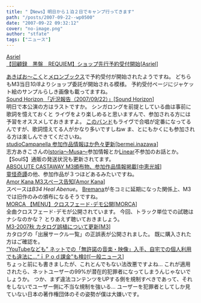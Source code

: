 ```yaml
---
title: "【News】明日から１泊２日でキャンプ行ってきます"
path: "/posts/2007-09-22--wp0500"
date: "2007-09-22 09:32:12"
cover: "no-image.png"
author: "stfate"
tags: ["ニュース"]
---
```


<style type="text/css">
<!--
p {white-space: pre-wrap};
-->
</style>

<a class="topics" href="http://www.asriel.jp/m/" target="_blank">Asriel 【回顧録　黒盤　REQUIEM】ショップ先行予約受付開始</a><span class="junre">[<a href="http://www.asriel.jp/m/" target="_blank">Asriel</a>]</span>
<div class="news"><a href="http://www.akibaoo.com/02/commodity_param/ctc/80000000/cmc/2500020039632/shc/0/" target="_blank">あきばお～こく</a>と<a href="http://shop.melonbooks.co.jp/tsuhan/system/sp_asriel_kaiko.php?RATED=18" target="_blank">メロンブックス</a>で予約受付が開始されたようですね。
どちらもM3当日<em>10/8</em>よりショップ委託が開始される模様。
予約受付ページにジャケット絵のサンプルらしき画像も載ってますね。</div>
<a class="topics" href="http://sound-horizon.net/" target="_blank">Sound Horizon 「近況報告（2007/09/22）」</a><span class="junre">[<a href="http://sound-horizon.net/" target="_blank">Sound Horizon</a>]</span>
<div class="news">明日で本公演の方はラストですか。
シンガロングを前提としている曲は事前に歌詞を憶えておくと
ライヴをより楽しめると思いますんで、参加される方には予習をオススメしておきますよ。
<a href="http://www.blind-guardian.com/" target="_blank">このバンド</a>もライヴで合唱が定番になってるんですが、歌詞憶えてる人がかなり多いですしねw
ま、とにもかくにも参加される方は楽しんできてくださいね。</div>
<a class="topics" href="http://www.studio-campanella.com/" target="_blank">studioCampanella 参加作品情報ほか色々更新</a><span class="junre">[<a href="http://www.studio-campanella.com/" target="_blank">bermei.inazawa</a>]</span>
<div class="news">志方あきこさんの<a href="http://www.vagrancy.jp/istoria/" target="_blank">Istoria～Musa～</a>参加情報とか<a href="http://www.linear.nu/" target="_blank">Linear</a>不参加のお話とか。
【SoulS】通販の発送状況も更新されてます。</div>
<a class="topics" href="http://shule-aroon.sakura.ne.jp/" target="_blank">ABSOLUTE CASTAWAY M3頒布物、参加作品情報掲載</a><span class="junre">[<a href="http://shule-aroon.sakura.ne.jp/" target="_blank">中恵光城</a>]</span>
<div class="news"><a href="http://shule-aroon.sakura.ne.jp/dokaikitan/" target="_blank">童怪奇譚</a>の他、参加作品が３つほどあるみたいですね。</div>
<a class="topics" href="http://amorkana.jp/" target="_blank">Amor Kana M3スペース告知</a><span class="junre">[<a href="http://amorkana.jp/" target="_blank">Amor Kana</a>]</span>
<div class="news">スペースは<em>B34 Heal Abenue</em>。
<a href="http://naturalsound.jp/bremana/index.html" target="_blank">Bremana</a>が冬コミに延期になった関係上、M3では旧作のみの頒布になるそうですね。</div>
<a class="topics" href="http://www.marbleskyrecords.com/morca/menu/" target="_blank">MORCA 【MENU】クロスフェード･デモ公開</a><span class="junre">[<a href="http://www.marbleskyrecords.com/morca/" target="_blank">MORCA</a>]</span>
<div class="news">全曲クロスフェード･デモが公開されています。
今回、トラック単位での試聴はナシなのかな？
とりあえず聴いておきましょう。</div>
<a class="topics" href="http://www.m3net.jp/" target="_blank">M3-2007秋 カタログ誤植について更新</a><span class="junre">[<a href="http://www.m3net.jp/" target="_blank">M3</a>]</span>
<div class="news">カタログの「出展サークル一覧」の正誤表が公開されました。
既に購入された方はご確認を。</div>
<a class="topics" href="http://blog.livedoor.jp/dqnplus/archives/1033536.html" target="_blank">“YouTubeなども” ネットでの「無許諾の音楽・映像」入手、自宅での個人利用でも違法に…“ｉＰｏｄ課金”も検討</a><span class="junre">[<a href="" target="_blank">一般ニュース</a>]</span>
<div class="news">ちょっと前にも書きましたが、これとんでもない法改悪ですよね…
これが適用されたら、ネットユーザーの99%が潜在的犯罪者になってしまうんじゃないでしょうか。
つか、まず違法コンテンツをUPする側を規制すべきであって、それをしないでユーザー側に不当な規制を強いる…
ユーザーを犯罪者としてしか見ていない日本の著作権団体のその姿勢が僕は大嫌いです。</div>
